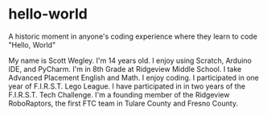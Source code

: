 # hello-world
A historic moment in anyone's coding experience where they learn to code "Hello, World"


My name is Scott Wegley.  I'm 14 years old.  I enjoy using Scratch, Arduino IDE, and PyCharm.  I'm in 8th Grade at Ridgeview Middle School.  I take Advanced Placement English and Math.  I enjoy coding.  I participated in one year of F.I.R.S.T. Lego League.  I have participated in in two years of the F.I.R.S.T. Tech Challenge.  I'm a founding member of the Ridgeview RoboRaptors, the first FTC team in Tulare County and Fresno County.  
